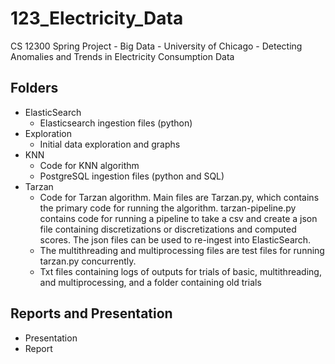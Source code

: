 # 123_Electricity_Data
CS 12300 Spring Project - Big Data - University of Chicago - Detecting Anomalies and Trends in Electricity Consumption Data

## Folders
- ElasticSearch
    - Elasticsearch ingestion files (python)
- Exploration
    - Initial data exploration and graphs
- KNN
    - Code for KNN algorithm
    - PostgreSQL ingestion files (python and SQL)
- Tarzan
    - Code for Tarzan algorithm. Main files are Tarzan.py, which contains the primary code for running the algorithm.  tarzan-pipeline.py contains code for running a pipeline to take a csv and create a json file containing discretizations or discretizations and computed scores. The json files can be used to re-ingest into ElasticSearch.
    - The multithreading and multiprocessing files are test files for running tarzan.py concurrently.
    - Txt files containing logs of outputs for trials of basic, multithreading, and multiprocessing, and a folder containing old trials

## Reports and Presentation
- Presentation
- Report

